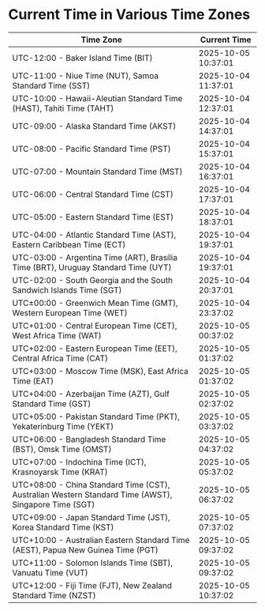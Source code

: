 # Current Time in Various Time Zones

| Time Zone | Current Time |
|-----------|--------------|
| UTC-12:00 - Baker Island Time (BIT) | 2025-10-05 10:37:01 |
| UTC-11:00 - Niue Time (NUT), Samoa Standard Time (SST) | 2025-10-04 11:37:01 |
| UTC-10:00 - Hawaii-Aleutian Standard Time (HAST), Tahiti Time (TAHT) | 2025-10-04 12:37:01 |
| UTC-09:00 - Alaska Standard Time (AKST) | 2025-10-04 14:37:01 |
| UTC-08:00 - Pacific Standard Time (PST) | 2025-10-04 15:37:01 |
| UTC-07:00 - Mountain Standard Time (MST) | 2025-10-04 16:37:01 |
| UTC-06:00 - Central Standard Time (CST) | 2025-10-04 17:37:01 |
| UTC-05:00 - Eastern Standard Time (EST) | 2025-10-04 18:37:01 |
| UTC-04:00 - Atlantic Standard Time (AST), Eastern Caribbean Time (ECT) | 2025-10-04 19:37:01 |
| UTC-03:00 - Argentina Time (ART), Brasília Time (BRT), Uruguay Standard Time (UYT) | 2025-10-04 19:37:01 |
| UTC-02:00 - South Georgia and the South Sandwich Islands Time (SGT) | 2025-10-04 20:37:01 |
| UTC±00:00 - Greenwich Mean Time (GMT), Western European Time (WET) | 2025-10-04 23:37:02 |
| UTC+01:00 - Central European Time (CET), West Africa Time (WAT) | 2025-10-05 00:37:02 |
| UTC+02:00 - Eastern European Time (EET), Central Africa Time (CAT) | 2025-10-05 01:37:02 |
| UTC+03:00 - Moscow Time (MSK), East Africa Time (EAT) | 2025-10-05 01:37:02 |
| UTC+04:00 - Azerbaijan Time (AZT), Gulf Standard Time (GST) | 2025-10-05 02:37:02 |
| UTC+05:00 - Pakistan Standard Time (PKT), Yekaterinburg Time (YEKT) | 2025-10-05 03:37:02 |
| UTC+06:00 - Bangladesh Standard Time (BST), Omsk Time (OMST) | 2025-10-05 04:37:02 |
| UTC+07:00 - Indochina Time (ICT), Krasnoyarsk Time (KRAT) | 2025-10-05 05:37:02 |
| UTC+08:00 - China Standard Time (CST), Australian Western Standard Time (AWST), Singapore Time (SGT) | 2025-10-05 06:37:02 |
| UTC+09:00 - Japan Standard Time (JST), Korea Standard Time (KST) | 2025-10-05 07:37:02 |
| UTC+10:00 - Australian Eastern Standard Time (AEST), Papua New Guinea Time (PGT) | 2025-10-05 09:37:02 |
| UTC+11:00 - Solomon Islands Time (SBT), Vanuatu Time (VUT) | 2025-10-05 09:37:02 |
| UTC+12:00 - Fiji Time (FJT), New Zealand Standard Time (NZST) | 2025-10-05 10:37:02 |
